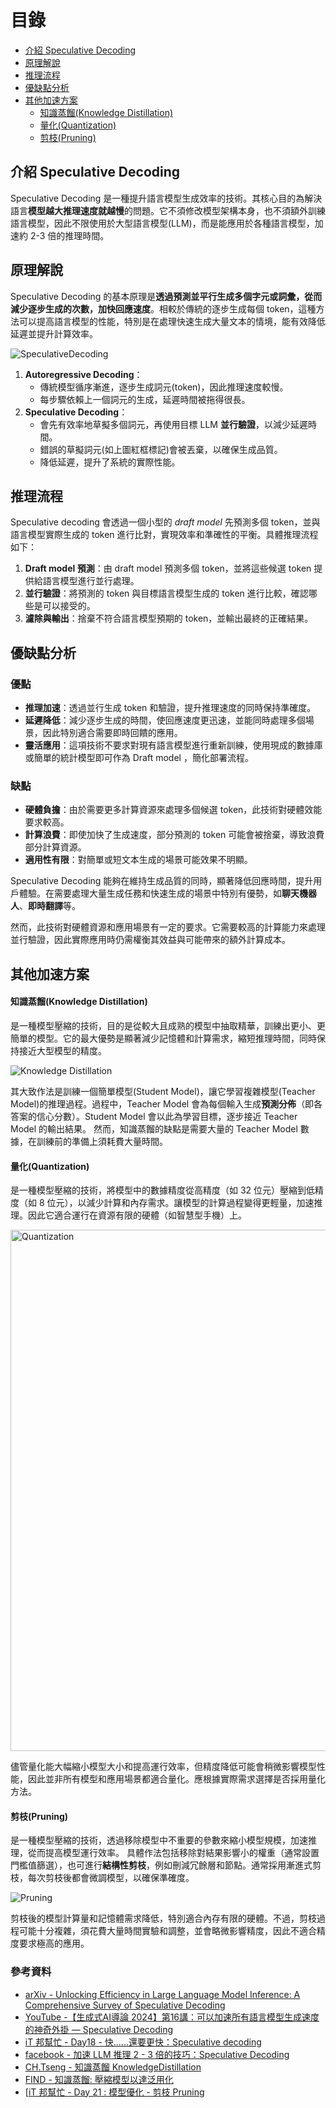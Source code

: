 # 目錄
- [介紹 Speculative Decoding](#介紹-speculative-decoding)
- [原理解說](#原理解說)
- [推理流程](#推理流程)
- [優缺點分析](#優缺點分析)
- [其他加速方案](#其他加速方案)
  - [知識蒸餾(Knowledge Distillation)](#知識蒸餾knowledge-distillation)
  - [量化(Quantization)](#量化quantization)
  - [剪枝(Pruning)](#剪枝pruning)

## 介紹 Speculative Decoding
Speculative Decoding 是一種提升語言模型生成效率的技術。其核心目的為解決語言**模型越大推理速度就越慢**的問題。它不須修改模型架構本身，也不須額外訓練語言模型，因此不限使用於大型語言模型(LLM)，而是能應用於各種語言模型，加速約 2-3 倍的推理時間。

## 原理解說
Speculative Decoding 的基本原理是**透過預測並平行生成多個字元或詞彙，從而減少逐步生成的次數，加快回應速度**。相較於傳統的逐步生成每個 token，這種方法可以提高語言模型的性能，特別是在處理快速生成大量文本的情境，能有效降低延遲並提升計算效率。

![SpeculativeDecoding](https://github.com/user-attachments/assets/c6f4d3e7-05b9-4b39-9fe3-b5ba86e287f2)

1. **Autoregressive Decoding**：
    - 傳統模型循序漸進，逐步生成詞元(token)，因此推理速度較慢。
    - 每步驟依賴上一個詞元的生成，延遲時間被拖得很長。
2. **Speculative Decoding**：
    - 會先有效率地草擬多個詞元，再使用目標 LLM **並行驗證**，以減少延遲時間。
    - 錯誤的草擬詞元(如上圖紅框標記)會被丟棄，以確保生成品質。
    - 降低延遲，提升了系統的實際性能。

## 推理流程
Speculative decoding 會透過一個小型的 *draft model* 先預測多個 token，並與語言模型實際生成的 token 進行比對，實現效率和準確性的平衡。具體推理流程如下：

1. **Draft model 預測**：由 draft model 預測多個 token，並將這些候選 token 提供給語言模型進行並行處理。
2. **並行驗證**：將預測的 token 與目標語言模型生成的 token 進行比較，確認哪些是可以接受的。
3. **濾除與輸出**：捨棄不符合語言模型預期的 token，並輸出最終的正確結果。

## 優缺點分析
### 優點
- **推理加速**：透過並行生成 token 和驗證，提升推理速度的同時保持準確度。
- **延遲降低**：減少逐步生成的時間，使回應速度更迅速，並能同時處理多個場景，因此特別適合需要即時回饋的應用。
- **靈活應用**：這項技術不要求對現有語言模型進行重新訓練，使用現成的數據庫或簡單的統計模型即可作為 Draft model ，簡化部署流程。

### 缺點
- **硬體負擔**：由於需要更多計算資源來處理多個候選 token，此技術對硬體效能要求較高。
- **計算浪費**：即使加快了生成速度，部分預測的 token 可能會被捨棄，導致浪費部分計算資源。
- **適用性有限**：對簡單或短文本生成的場景可能效果不明顯。

Speculative Decoding 能夠在維持生成品質的同時，顯著降低回應時間，提升用戶體驗。在需要處理大量生成任務和快速生成的場景中特別有優勢，如**聊天機器人**、**即時翻譯**等。

然而，此技術對硬體資源和應用場景有一定的要求。它需要較高的計算能力來處理並行驗證，因此實際應用時仍需權衡其效益與可能帶來的額外計算成本。

## 其他加速方案
#### 知識蒸餾(Knowledge Distillation)
是一種模型壓縮的技術，目的是從較大且成熟的模型中抽取精華，訓練出更小、更簡單的模型。它的最大優勢是顯著減少記憶體和計算需求，縮短推理時間，同時保持接近大型模型的精度。

![Knowledge Distillation](https://github.com/user-attachments/assets/5ea443cf-abdf-40a6-b456-0ae28b57a0d6)

其大致作法是訓練一個簡單模型(Student Model)，讓它學習複雜模型(Teacher Model)的推理過程。過程中，Teacher Model 會為每個輸入生成**預測分佈**（即各答案的信心分數）。Student Model 會以此為學習目標，逐步接近 Teacher Model 的輸出結果。
然而，知識蒸餾的缺點是需要大量的 Teacher Model 數據，在訓練前的準備上須耗費大量時間。

#### 量化(Quantization)
是一種模型壓縮的技術，將模型中的數據精度從高精度（如 32 位元）壓縮到低精度（如 8 位元），以減少計算和內存需求。讓模型的計算過程變得更輕量，加速推理。因此它適合運行在資源有限的硬體（如智慧型手機）上。

<img width="834" alt="Quantization" src="https://github.com/user-attachments/assets/90b958bf-3cb6-4ec6-b4db-b414a7c32875">

儘管量化能大幅縮小模型大小和提高運行效率，但精度降低可能會稍微影響模型性能，因此並非所有模型和應用場景都適合量化。應根據實際需求選擇是否採用量化方法。

#### 剪枝(Pruning)
是一種模型壓縮的技術，透過移除模型中不重要的參數來縮小模型規模，加速推理，從而提高模型運行效率。
具體作法包括移除對結果影響小的權重（通常設置門檻值篩選），也可進行**結構性剪枝**，例如刪減冗餘層和節點。通常採用漸進式剪枝，每次剪枝後都會微調模型，以確保準確度。

![Pruning](https://github.com/user-attachments/assets/9ec8806c-dd7d-4f84-824d-fa6fc9ec955b)

剪枝後的模型計算量和記憶體需求降低，特別適合內存有限的硬體。不過，剪枝過程可能十分複雜，須花費大量時間實驗和調整，並會略微影響精度，因此不適合精度要求極高的應用。

### 參考資料
- [arXiv - Unlocking Efficiency in Large Language Model Inference:
A Comprehensive Survey of Speculative Decoding](https://arxiv.org/html/2401.07851v2)
- [YouTube -【生成式AI導論 2024】第16講：可以加速所有語言模型生成速度的神奇外掛 — Speculative Decoding](https://www.youtube.com/watch?v=MAbGgsWKrg8)
- [iT 邦幫忙 - Day18 - 快......還要更快：Speculative decoding](https://ithelp.ithome.com.tw/articles/10353523)
- [facebook - 加速 LLM 推理 2 - 3 倍的技巧：Speculative Decoding](https://www.facebook.com/permalink.php?story_fbid=pfbid0JedAZ8EuMCnmBNKqetrcX7xrxRXxmp6a6nYr2Xi8qKwbS6UnHZns6cPeHH9EAqsJl&id=100094251365406)
- [CH.Tseng - 知識蒸餾 KnowledgeDistillation](https://chtseng.wordpress.com/2020/05/12/%E7%9F%A5%E8%AD%98%E8%92%B8%E9%A4%BE-knowledgedistillation/)
- [FIND - 知識蒸餾: 壓縮模型以達泛用化](https://www.find.org.tw/index/knowledge/browse/7353378d7b72bcf0722141f77c121cd4/)
- [[iT 邦幫忙 - Day 21 : 模型優化 - 剪枝 Pruning](https://ithelp.ithome.com.tw/articles/10268124)

